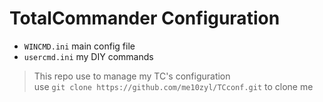 # TotalCommander Configuration
+ `WINCMD.ini` main config file
+ `usercmd.ini` my DIY commands
> This repo use to manage my TC's configuration<br> 
> use `git clone https://github.com/me10zyl/TCconf.git` to clone me